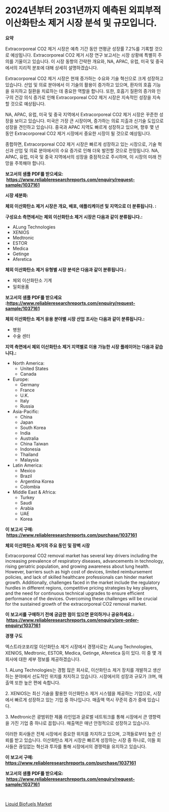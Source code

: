 <p><h1>2024년부터 2031년까지 예측된 외피부적 이산화탄소 제거 시장 분석 및 규모입니다.</h1></p><p><strong>요약</strong></p>
<p><p>Extracorporeal CO2 제거 시장은 예측 기간 동안 연평균 성장률 7.2%를 기록할 것으로 예상됩니다. Extracorporeal CO2 제거 시장 연구 보고서는 시장 상황에 특별히 주의를 기울이고 있습니다. 이 시장 동향의 간략한 개요와, NA, APAC, 유럽, 미국 및 중국에서의 지리적 분포에 대해 상세히 설명하겠습니다.</p><p>Extracorporeal CO2 제거 시장은 현재 증가하는 수요와 기술 혁신으로 크게 성장하고 있습니다. 산업 및 의료 분야에서 이 기술의 활용이 증가하고 있으며, 환자의 호흡 기능을 유지하고 질환을 치료하는 데 중요한 역할을 합니다. 또한, 호흡기 질환의 증가와 인구의 건강 의식 증가로 인해 Extracorporeal CO2 제거 시장은 지속적인 성장을 지속할 것으로 예상됩니다.</p><p>NA, APAC, 유럽, 미국 및 중국 지역에서 Extracorporeal CO2 제거 시장은 꾸준한 성장을 보이고 있습니다. 미국은 가장 큰 시장이며, 증가하는 의료 지출과 신기술 도입으로 성장을 견인하고 있습니다. 중국과 APAC 지역도 빠르게 성장하고 있으며, 향후 몇 년 동안 Extracorporeal CO2 제거 시장에서 중요한 시장이 될 것으로 예상됩니다.</p><p>종합하면, Extracorporeal CO2 제거 시장은 빠르게 성장하고 있는 시장으로, 기술 혁신과 산업 및 의료 분야에서의 수요 증가로 인해 더욱 발전할 것으로 전망됩니다. NA, APAC, 유럽, 미국 및 중국 지역에서의 성장을 중점적으로 주시하며, 이 시장의 미래 전망을 주목해야 합니다.</p></p>
<p><strong>보고서의 샘플 PDF를 받으세요: &nbsp;<a href="https://www.reliableresearchreports.com/enquiry/request-sample/1037161">https://www.reliableresearchreports.com/enquiry/request-sample/1037161</a></strong></p>
<p><strong>시장 세분화:</strong></p>
<p><strong> 체외 이산화탄소 제거 시장은 개요, 배포, 애플리케이션 및 지역으로 더 분류됩니다. :</strong></p>
<p><strong>구성요소 측면에서는 체외 이산화탄소 제거 시장은 다음과 같이 분류됩니다.:</strong></p>
<p><ul><li>ALung Technologies</li><li>XENIOS</li><li>Medtronic</li><li>ESTOR</li><li>Medica</li><li>Getinge</li><li>Aferetica</li></ul></p>
<p><strong> 체외 이산화탄소 제거 유형별 시장 분석은 다음과 같이 분류됩니다.:</strong></p>
<p><ul><li>체외 이산화탄소 기계</li><li>일회용품</li></ul></p>
<p><strong>보고서의 샘플 PDF를 받으세요 :<a href="https://www.reliableresearchreports.com/enquiry/request-sample/1037161">https://www.reliableresearchreports.com/enquiry/request-sample/1037161</a></strong></p>
<p><strong> 체외 이산화탄소 제거 응용 분야별 시장 산업 조사는 다음과 같이 분류됩니다.:</strong></p>
<p><ul><li>병원</li><li>수술 센터</li></ul></p>
<p><strong>지역 측면에서 체외 이산화탄소 제거 지역별로 이용 가능한 시장 플레이어는 다음과 같습니다.:</strong></p>
<p><ul>
    <li>
        North America:
        <ul>
            <li>United States</li>
            <li>Canada</li>
        </ul>
    </li>
    <li>
        Europe:
        <ul>
            <li>Germany</li>
            <li>France</li>
            <li>U.K.</li>
            <li>Italy</li>
            <li>Russia</li>
        </ul>
    </li>
    <li>
        Asia-Pacific:
        <ul>
            <li>China</li>
            <li>Japan</li>
            <li>South Korea</li>
            <li>India</li>
            <li>Australia</li>
            <li>China Taiwan</li>
            <li>Indonesia</li>
            <li>Thailand</li>
            <li>Malaysia</li>
        </ul>
    </li>
    <li>
        Latin America:
        <ul>
            <li>Mexico</li>
            <li>Brazil</li>
            <li>Argentina Korea</li>
            <li>Colombia</li>
        </ul>
    </li>
    <li>
        Middle East & Africa:
        <ul>
            <li>Turkey</li>
            <li>Saudi</li>
            <li>Arabia</li>
            <li>UAE</li>
            <li>Korea</li>
        </ul>
    </li>
    </ul></p>
<p><strong>이 보고서 구매: &nbsp;<a href="https://www.reliableresearchreports.com/purchase/1037161">https://www.reliableresearchreports.com/purchase/1037161</a></strong></p>
<p><strong>체외 이산화탄소 제거의 주요 동인 및 장벽 시장</strong></p>
<p><p>Extracorporeal CO2 removal market has several key drivers including the increasing prevalence of respiratory diseases, advancements in technology, rising geriatric population, and growing awareness about lung health. However, barriers such as high cost of devices, limited reimbursement policies, and lack of skilled healthcare professionals can hinder market growth. Additionally, challenges faced in the market include the regulatory hurdles in different regions, competitive pricing strategies by key players, and the need for continuous technical upgrades to ensure efficient performance of the devices. Overcoming these challenges will be crucial for the sustained growth of the extracorporeal CO2 removal market.</p></p>
<p><strong>이 보고서를 구매하기 전에 궁금한 점이 있으면 문의하거나 공유하세요.: &nbsp;<a href="https://www.reliableresearchreports.com/enquiry/pre-order-enquiry/1037161">https://www.reliableresearchreports.com/enquiry/pre-order-enquiry/1037161</a></strong></p>
<p><strong>경쟁 구도</strong></p>
<p><p>엑스트라코포리얼 이산화탄소 제거 시장에서 경쟁사로는 ALung Technologies, XENIOS, Medtronic, ESTOR, Medica, Getinge, Aferetica 등이 있다. 이 중 몇 개 회사에 대한 세부 정보를 제공하겠습니다.</p><p>1. ALung Technologies는 경험 많은 회사로, 이산화탄소 제거 장치를 개발하고 생산하는 분야에서 선도적인 위치를 차지하고 있습니다. 시장에서의 성장과 규모가 크며, 매출액 또한 높은 편에 속합니다.</p><p>2. XENIOS는 최신 기술을 활용한 이산화탄소 제거 시스템을 제공하는 기업으로, 시장에서 빠르게 성장하고 있는 기업 중 하나입니다. 매출액 역시 꾸준히 증가 중에 있습니다.</p><p>3. Medtronic은 광범위한 제품 라인업과 글로벌 네트워크를 통해 시장에서 큰 영향력을 가진 기업 중 하나로 꼽힙니다. 매출액은 매년 안정적으로 성장하고 있습니다.</p><p>이러한 회사들은 전체 시장에서 중요한 위치를 차지하고 있으며, 고객들로부터 높은 신뢰를 받고 있습니다. 이산화탄소 제거 시장은 빠르게 성장하는 시장 중 하나로, 이들 회사들은 끊임없는 혁신과 투자를 통해 시장에서의 경쟁력을 유지하고 있습니다.</p></p>
<p><strong>이 보고서 구매: &nbsp; <a href="https://www.reliableresearchreports.com/purchase/1037161">https://www.reliableresearchreports.com/purchase/1037161</a></strong></p>
<p><strong>보고서의 샘플 PDF를 받으세요: &nbsp;<a href="https://www.reliableresearchreports.com/enquiry/request-sample/1037161">https://www.reliableresearchreports.com/enquiry/request-sample/1037161</a></strong><strong></strong></p>
<p>&nbsp;</p>
<p><p><a href="https://noble-drawer-34c.notion.site/Liquid-Biofuels-Market-Size-Evaluating-its-Market-Trends-Growth-and-Projections-2024-2031-09c51dc84d4043469989f08e5bb644b4">Liquid Biofuels Market</a></p></p>